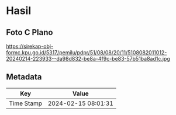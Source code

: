 # Hasil

## Foto C Plano

https://sirekap-obj-formc.kpu.go.id/5317/pemilu/pdpr/51/08/08/20/11/5108082011012-20240214-223933--da98d832-be8a-4f9c-be83-57b51ba8ad1c.jpg


## Metadata

| Key        | Value               |
| ---------- | ------------------- |
| Time Stamp | 2024-02-15 08:01:31 |




